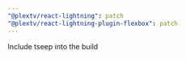 ```yaml
---
"@plextv/react-lightning": patch
"@plextv/react-lightning-plugin-flexbox": patch
---
```


Include tseep into the build
